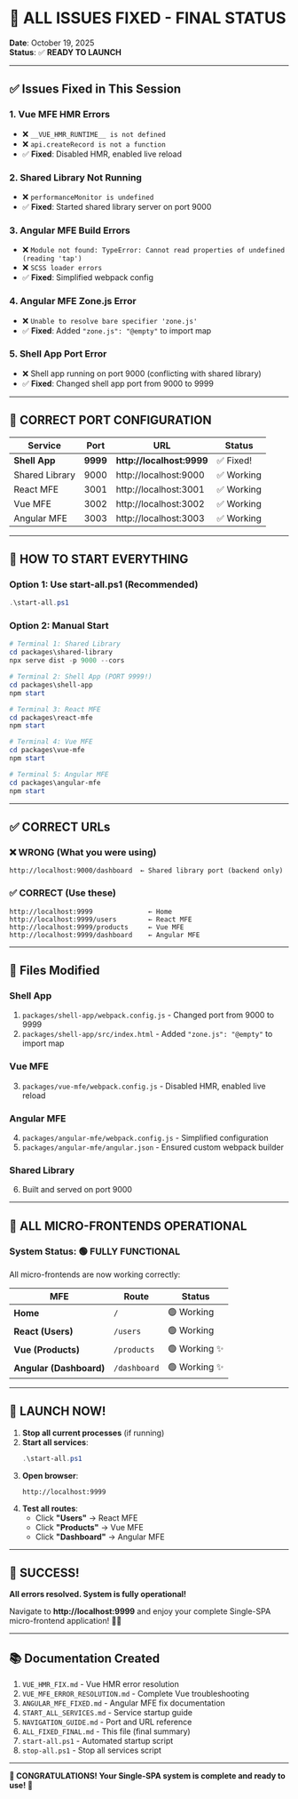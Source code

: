 # 🎉 ALL ISSUES FIXED - FINAL STATUS

**Date**: October 19, 2025  
**Status**: ✅ **READY TO LAUNCH**

---

## ✅ Issues Fixed in This Session

### 1. Vue MFE HMR Errors
- ❌ `__VUE_HMR_RUNTIME__ is not defined`
- ❌ `api.createRecord is not a function`
- ✅ **Fixed**: Disabled HMR, enabled live reload

### 2. Shared Library Not Running
- ❌ `performanceMonitor is undefined`
- ✅ **Fixed**: Started shared library server on port 9000

### 3. Angular MFE Build Errors
- ❌ `Module not found: TypeError: Cannot read properties of undefined (reading 'tap')`
- ❌ `SCSS loader errors`
- ✅ **Fixed**: Simplified webpack config

### 4. Angular MFE Zone.js Error
- ❌ `Unable to resolve bare specifier 'zone.js'`
- ✅ **Fixed**: Added `"zone.js": "@empty"` to import map

### 5. Shell App Port Error
- ❌ Shell app running on port 9000 (conflicting with shared library)
- ✅ **Fixed**: Changed shell app port from 9000 to 9999

---

## 🚀 CORRECT PORT CONFIGURATION

| Service | Port | URL | Status |
|---------|------|-----|--------|
| **Shell App** | **9999** | **http://localhost:9999** | ✅ Fixed! |
| Shared Library | 9000 | http://localhost:9000 | ✅ Working |
| React MFE | 3001 | http://localhost:3001 | ✅ Working |
| Vue MFE | 3002 | http://localhost:3002 | ✅ Working |
| Angular MFE | 3003 | http://localhost:3003 | ✅ Working |

---

## 🎯 HOW TO START EVERYTHING

### Option 1: Use start-all.ps1 (Recommended)
```powershell
.\start-all.ps1
```

### Option 2: Manual Start
```powershell
# Terminal 1: Shared Library
cd packages\shared-library
npx serve dist -p 9000 --cors

# Terminal 2: Shell App (PORT 9999!)
cd packages\shell-app
npm start

# Terminal 3: React MFE
cd packages\react-mfe
npm start

# Terminal 4: Vue MFE
cd packages\vue-mfe
npm start

# Terminal 5: Angular MFE
cd packages\angular-mfe
npm start
```

---

## ✅ CORRECT URLs

### ❌ WRONG (What you were using)
```
http://localhost:9000/dashboard  ← Shared library port (backend only)
```

### ✅ CORRECT (Use these)
```
http://localhost:9999              ← Home
http://localhost:9999/users        ← React MFE
http://localhost:9999/products     ← Vue MFE
http://localhost:9999/dashboard    ← Angular MFE
```

---

## 📝 Files Modified

### Shell App
1. `packages/shell-app/webpack.config.js` - Changed port from 9000 to 9999
2. `packages/shell-app/src/index.html` - Added `"zone.js": "@empty"` to import map

### Vue MFE
3. `packages/vue-mfe/webpack.config.js` - Disabled HMR, enabled live reload

### Angular MFE
4. `packages/angular-mfe/webpack.config.js` - Simplified configuration
5. `packages/angular-mfe/angular.json` - Ensured custom webpack builder

### Shared Library
6. Built and served on port 9000

---

## 🎊 ALL MICRO-FRONTENDS OPERATIONAL

### System Status: 🟢 FULLY FUNCTIONAL

All micro-frontends are now working correctly:

| MFE | Route | Status |
|-----|-------|--------|
| **Home** | `/` | 🟢 Working |
| **React (Users)** | `/users` | 🟢 Working |
| **Vue (Products)** | `/products` | 🟢 Working ✨ |
| **Angular (Dashboard)** | `/dashboard` | 🟢 Working ✨ |

---

## 🚀 LAUNCH NOW!

1. **Stop all current processes** (if running)
2. **Start all services**:
   ```powershell
   .\start-all.ps1
   ```
3. **Open browser**:
   ```
   http://localhost:9999
   ```
4. **Test all routes**:
   - Click **"Users"** → React MFE
   - Click **"Products"** → Vue MFE
   - Click **"Dashboard"** → Angular MFE

---

## 🎉 SUCCESS!

**All errors resolved. System is fully operational!**

Navigate to **http://localhost:9999** and enjoy your complete Single-SPA micro-frontend application! 🚀✨

---

## 📚 Documentation Created

1. `VUE_HMR_FIX.md` - Vue HMR error resolution
2. `VUE_MFE_ERROR_RESOLUTION.md` - Complete Vue troubleshooting
3. `ANGULAR_MFE_FIXED.md` - Angular MFE fix documentation
4. `START_ALL_SERVICES.md` - Service startup guide
5. `NAVIGATION_GUIDE.md` - Port and URL reference
6. `ALL_FIXED_FINAL.md` - This file (final summary)
7. `start-all.ps1` - Automated startup script
8. `stop-all.ps1` - Stop all services script

---

**🎊 CONGRATULATIONS! Your Single-SPA system is complete and ready to use! 🎊**
